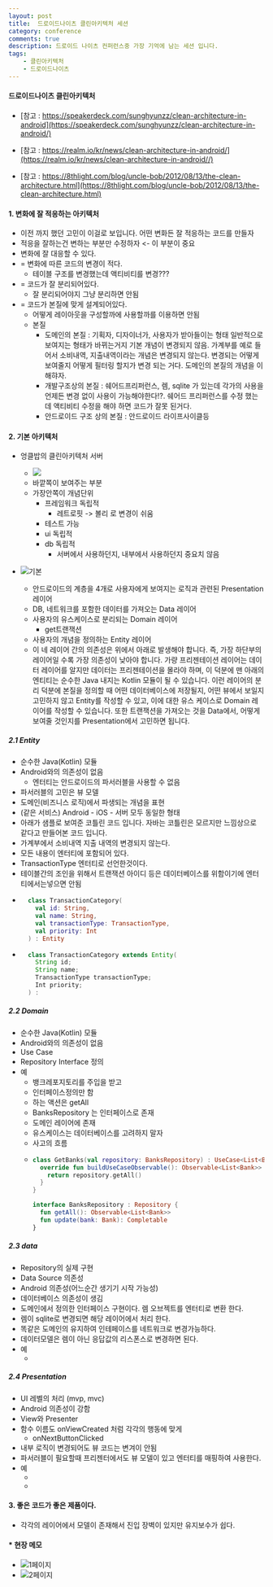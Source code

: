 ```yaml
---
layout: post
title:  드로이드나이츠 클린아키텍처 세션
category: conference
comments: true
description: 드로이드 나이츠 컨퍼런스중 가장 기억에 남는 세션 입니다.
tags:
    - 클린아키텍처
    - 드로이드나이츠
---
```



#### 드로이드나이츠 클린아키텍처
 - [참고 : https://speakerdeck.com/sunghyunzz/clean-architecture-in-android](https://speakerdeck.com/sunghyunzz/clean-architecture-in-android/)

 - [참고 : https://realm.io/kr/news/clean-architecture-in-android/](https://realm.io/kr/news/clean-architecture-in-android//)

 - [참고 : https://8thlight.com/blog/uncle-bob/2012/08/13/the-clean-architecture.html](https://8thlight.com/blog/uncle-bob/2012/08/13/the-clean-architecture.html)

#### 1. 변화에 잘 적응하는 아키텍처
  - 이전 까지 했던 고민이 이걸로 보입니다. 어떤 변화든 잘 적응하는 코드를 만들자
  - 적응을 잘하는건 변하는 부분만 수정하자 <- 이 부분이 중요
  - 변화에 잘 대응할 수 있다.
   - = 변화에 따른 코드의 변경이 적다. 
     - 테이블 구조를 변경했는데 액티비티를 변경???
   - = 코드가 잘 분리되어있다.
     - 잘 분리되어야지 그냥 분리하면 안됨
   - = 코드가 본질에 맞게 설계되어있다.
     - 어떻게 레이아웃을 구성할까에 사용할까를 이용하면 안됨
     - 본질 
       - 도메인의 본질 : 기획자, 디자이너가, 사용자가 받아들이는 형태 일반적으로 보여지는 형태가 바뀌는거지 기본 개념이 변경되지 않음. 가계부를 예로 들어서 소비내역, 지출내역이라는 개념은 변경되지 않는다. 변경되는 어떻게 보여줄지 어떻게 필터링 할지가 변경 되는 거다. 도메인의 본질의 개념을 이해햐자.
       - 개발구조상의 본질 : 쉐어드프리퍼런스, 렘, sqlite 가 있는데 각가의 사용을 언제든 변경 없이 사용이 가능해야한다!?. 쉐어드 프리퍼런스를 수정 했는데 액티비티 수정을 해야 하면 코드가 잘못 된거다.
       - 안드로이드 구조 상의 본질 : 안드로이드 라이프사이클등

#### 2. 기본 아키텍처
  - 엉클밥의 클린아키텍처 서버
    - ![](https://drive.google.com/uc?id=0BwUadct9RzY3cmtQUjlkYlN5QTg)
    - 바깥쪽이 보여주는 부분
    - 가장안쪽이 개념단위
      - 프레임워크 독립적
        - 레트로핏 -> 볼리 로 변경이 쉬움
      - 테스트 가능
      - ui 독립적
      - db 독립적
        - 서버에서 사용하던지, 내부에서 사용하던지 중요치 않음

  - ![기본](https://drive.google.com/uc?id=0BwUadct9RzY3YU9CMXN5S2FTRXc)
    - 안드로이드의 계층을 4개로 사용자에게 보여지는 로직과 관련된 Presentation 레이어
    - DB, 네트워크를 포함한 데이터를 가져오는 Data 레이어 
    - 사용자의 유스케이스로 분리되는 Domain 레이어
      - get트랜잭션
    - 사용자의 개념을 정의하는 Entity 레이어 
    - 이 네 레이어 간의 의존성은 위에서 아래로 발생해야 합니다. 즉, 가장 하단부의 레이어일 수록 가장 의존성이 낮아야 합니다. 가량 프리젠테이션 레이어는 데이터 레이어를 알지만 데이터는 프리젠테이션을 몰라야 하며, 이 덕분에 맨 아래의 엔티티는 순수한 Java 내지는 Kotlin 모듈이 될 수 있습니다. 이런 레이어의 분리 덕분에 본질을 정의할 때 어떤 데이터베이스에 저장될지, 어떤 뷰에서 보일지 고민하지 않고 Entity를 작성할 수 있고, 이에 대한 유스 케이스로 Domain 레이어를 작성할 수 있습니다. 또한 트랜잭션을 가져오는 것을 Data에서, 어떻게 보여줄 것인지를 Presentation에서 고민하면 됩니다.

##### 2.1 Entity
  - 순수한 Java(Kotlin) 모듈
  - Android와의 의존성이 없음
    - 엔터티는 안드로이드의 파서러블을 사용할 수 없음
  - 파서러블의 고민은 뷰 모델   
  - 도메인(비즈니스 로직)에서 파생되는 개념을 표현
  - (같은 서비스) Android - iOS - 서버 모두 동일한 형태
  - 아래가 샘플로 보여준 코틀린 코드 입니다. 자바는 코틀린은 모르지만 느낌상으로 같다고 만들어본 코드 입니다.
  - 가계부에서 소비내역 지출 내역의 변경되지 않는다.
  - 모든 내용이 엔터티에 포함되어 있다.
  - TransactionType 엔터티로 선언한것이다.
  - 테이블간의 조인을 위해서 트랜잭션 아이디 등은 데이터베이스를 위함이기에 엔터티에서는넣으면 안됨
  - ``` kotlin
      class TransactionCategory( 
        val id: String, 
        val name: String, 
        val transactionType: TransactionType, 
        val priority: Int
      ) : Entity
    ```
  - ```java
      class TransactionCategory extends Entity( 
        String id; 
        String name;
        TransactionType transactionType;
        Int priority;
      ) : 
    ```  

##### 2.2 Domain
  - 순수한 Java(Kotlin) 모듈 
  - Android와의 의존성이 없음
  - Use Case
  - Repository Interface 정의    
  - 예
    - 뱅크레포지토리를 주입을 받고 
    - 인터페이스정의만 함
    - 하는 액션은 getAll
    - BanksRepository 는 인터페이스로 존재
    - 도메인 레이어에 존재 
    - 유스케이스는 데이터베이스를 고려하지 말자
    - 사고의 흐름
    - ```kotlin
      class GetBanks(val repository: BanksRepository) : UseCase<List<Bank>>(){ 
        override fun buildUseCaseObservable(): Observable<List<Bank>> { 
          return repository.getAll() 
        } 
      }

      interface BanksRepository : Repository {  
        fun getAll(): Observable<List<Bank>> 
        fun update(bank: Bank): Completable 
      }

      ```

##### 2.3 data
  - Repository의 실제 구현 
  - Data Source 의존성 
  - Android 의존성(어느순간 생기기 시작 가능성)
  - 데이터베이스 의존성이 생김
  - 도메인에서 정의한 인터페이스 구현이다. 렘 오브젝트를 엔터티로 변환 한다.
  - 렘이 sqlite로 변경되면 해당 레이어에서 처리 한다.
  - 똑같은 도메인의 유지하여 인테페이스를 네트워크로 변경가능하다.
  - 데이터모델은 렘이 아닌 응답값의 리스폰스로 변경하면 된다.
  - 예
    - <script src="https://gist.github.com/pyeongho/a621449874cd17a0c12041baf56fa835.js"></script>

##### 2.4 Presentation
  - UI 레벨의 처리 (mvp, mvc)
  - Android 의존성이 강함
  - View와 Presenter
  - 함수 이름도 onViewCreated 처럼 각각의 행동에 맞게
    - onNextButtonClicked 
  - 내부 로직이 변경되어도 뷰 코드는 변겨이 안됨
  - 파서러블이 필요할때 프리젠터에서도 뷰 모델이 있고 엔터티를 매핑하여 사용한다.  
  - 예
    - <script src="https://gist.github.com/pyeongho/618f625aa3f4a212f97197981ed5ea41.js"></script>
    - <script src="https://gist.github.com/pyeongho/6b325023418e98ab2d0a496da91d4087.js"></script>

#### 3. 좋은 코드가 좋은 제품이다.
  - 각각의 레이어에서 모델이 존재해서 진입 장벽이 있지만 유지보수가 쉽다.  

#### * 현장 메모
  - ![1페이지](https://drive.google.com/uc?id=0BwUadct9RzY3cG41UmxfbEN4NjQ)
  - ![2페이지](https://drive.google.com/uc?id=0BwUadct9RzY3NTNGRVpKLXNSOTg)
  